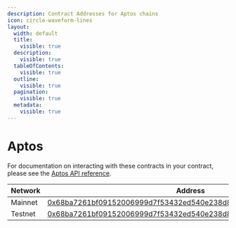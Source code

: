 ```yaml
---
description: Contract Addresses for Aptos chains
icon: circle-waveform-lines
layout:
  width: default
  title:
    visible: true
  description:
    visible: true
  tableOfContents:
    visible: true
  outline:
    visible: true
  pagination:
    visible: true
  metadata:
    visible: true
---
```


# Aptos

For documentation on interacting with these contracts in your contract, please see the [Aptos API reference](../../api-reference/contract-apis/aptos.md).

| Network | Address                                                                                                                                                                                                     |
| ------- | ----------------------------------------------------------------------------------------------------------------------------------------------------------------------------------------------------------- |
| Mainnet | [0x68ba7261bf09152006999d7f53432ed540e238d8f1050e1fe739738309f58217](https://explorer.aptoslabs.com/object/0x68ba7261bf09152006999d7f53432ed540e238d8f1050e1fe739738309f58217/transactions?network=mainnet) |
| Testnet | [0x68ba7261bf09152006999d7f53432ed540e238d8f1050e1fe739738309f58217](https://explorer.aptoslabs.com/object/0x68ba7261bf09152006999d7f53432ed540e238d8f1050e1fe739738309f58217/transactions?network=testnet) |

